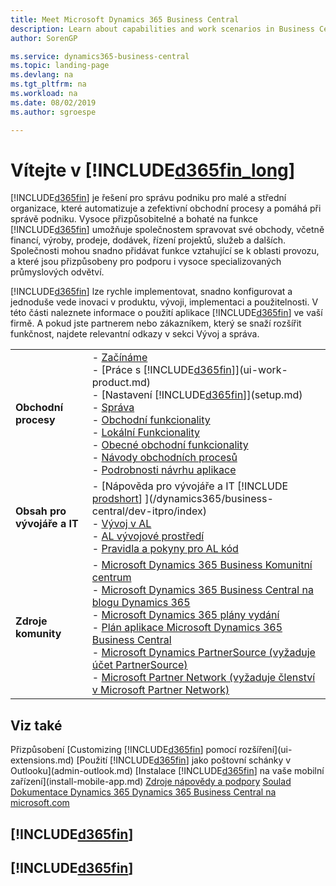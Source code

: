 ```yaml
---
title: Meet Microsoft Dynamics 365 Business Central
description: Learn about capabilities and work scenarios in Business Central, a business management solution for small and mid-sized organizations.
author: SorenGP

ms.service: dynamics365-business-central
ms.topic: landing-page
ms.devlang: na
ms.tgt_pltfrm: na
ms.workload: na
ms.date: 08/02/2019
ms.author: sgroespe

---
```

# Vítejte v [!INCLUDE[d365fin_long](includes/d365fin_long_md.md)]
[!INCLUDE[d365fin](includes/d365fin_md.md)] je řešení pro správu podniku pro malé a střední organizace, které automatizuje a zefektivní obchodní procesy a pomáhá při správě podniku. Vysoce přizpůsobitelné a bohaté na funkce [!INCLUDE[d365fin](includes/d365fin_md.md)] umožňuje společnostem spravovat své obchody, včetně financí, výroby, prodeje, dodávek, řízení projektů, služeb a dalších. Společnosti mohou snadno přidávat funkce vztahující se k oblasti provozu, a které jsou přizpůsobeny pro podporu i vysoce specializovaných průmyslových odvětví.

[!INCLUDE[d365fin](includes/d365fin_md.md)] lze rychle implementovat, snadno konfigurovat a jednoduše vede inovaci v produktu, vývoji, implementaci a použitelnosti. V této části naleznete informace o použití aplikace [!INCLUDE[d365fin](includes/d365fin_md.md)] ve vaší firmě. A pokud jste partnerem nebo zákazníkem, který se snaží rozšířit funkčnost, najdete relevantní odkazy v sekci Vývoj a správa.

|||
|-|-|
|**Obchodní procesy**|-   [Začínáme](product-get-started.md)<br />-   [Práce s [!INCLUDE[d365fin](includes/d365fin_md.md)]](ui-work-product.md)<br />-   [Nastavení [!INCLUDE[d365fin](includes/d365fin_md.md)]](setup.md)<br />-   [Správa](admin-setup-and-administration.md)<br />-   [Obchodní funkcionality](across-business-functionality.md)<br />-   [Lokální Funkcionality](LocalFunctionality/Austria/austria-local-functionality.md)<br />-   [Obecné obchodní funkcionality](ui-across-business-areas.md)<br />-   [Návody obchodních procesů](walkthrough-business-process-walkthroughs.md)<br />-   [Podrobnosti návrhu aplikace](design-details-application-design.md)|
|**Obsah pro vývojáře a IT**|-   [Nápověda pro vývojáře a IT [!INCLUDE [prodshort](includes/prodshort.md)] ](/dynamics365/business-central/dev-itpro/index)<br />-   [Vývoj v AL](/dynamics365/business-central/dev-itpro/developer/devenv-dev-overview)<br />-   [AL vývojové prostředí](/dynamics365/business-central/dev-itpro/developer/devenv-reference-overview)<br />-   [Pravidla a pokyny pro AL kód](/dynamics365/business-central/dev-itpro/compliance/apptest-overview)|
|**Zdroje komunity**|-   [Microsoft Dynamics 365 Business Komunitní centrum](https://community.dynamics.com/business)<br />-   [Microsoft Dynamics 365 Business Central na blogu Dynamics 365](https://cloudblogs.microsoft.com/dynamics365/it/product/business-central/)<br />-   [Microsoft Dynamics 365 plány vydání](https://go.microsoft.com/fwlink/?linkid=2047422)<br />-   [Plán aplikace Microsoft Dynamics 365 Business Central](https://dynamics.microsoft.com/en-us/roadmap/business-central/)<br />-   [Microsoft Dynamics PartnerSource \(vyžaduje účet PartnerSource\)](https://mbs.microsoft.com/partnersource)<br />-   [Microsoft Partner Network \(vyžaduje členství v Microsoft Partner Network\)](https://mspartner.microsoft.com/en/us/windows/index.aspx)|

## Viz také

Přizpůsobení [Customizing [!INCLUDE[d365fin](includes/d365fin_md.md)] pomocí rozšíření](ui-extensions.md)
[Použití [!INCLUDE[d365fin](includes/d365fin_md.md)] jako poštovní schánky v Outlooku](admin-outlook.md)
[Instalace [!INCLUDE[d365fin](includes/d365fin_md.md)] na vaše mobilní zařízení](install-mobile-app.md)
[Zdroje nápovědy a podpory](product-help-and-support.md)
[Soulad](compliance/compliance-overview.md)
[Dokumentace Dynamics 365 ](/dynamics365/)
[Dynamics 365 Business Central na microsoft.com](https://dynamics.microsoft.com/business-central/overview/)


## [!INCLUDE[d365fin](includes/free_trial_md.md)]
## [!INCLUDE[d365fin](includes/training_link_md.md)]
